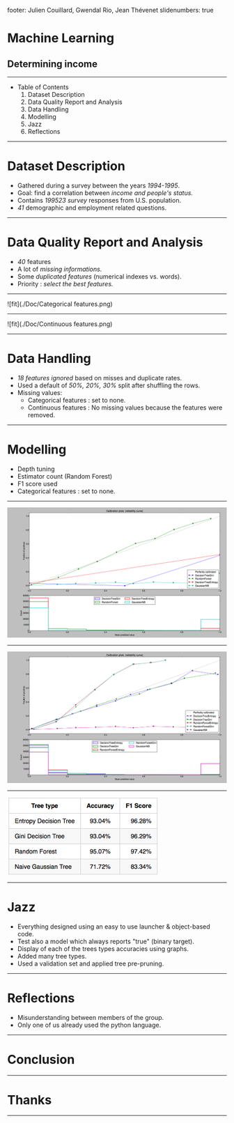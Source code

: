 footer: Julien Couillard, Gwendal Rio, Jean Thévenet
slidenumbers: true
 
# Machine Learning
## Determining income
 
---
 
- Table of Contents
   1. Dataset Description
   1. Data Quality Report and Analysis
   1. Data Handling
    1. Modelling
    1. Jazz
    1. Reflections
 
 
---
 
# Dataset Description
 
- Gathered during a survey between the years *1994-1995*.
- Goal: find a correlation between *income and people's status.*
- Contains *199523 survey* responses from U.S. population.
- *41* demographic and employment related questions.
 
---
 
# Data Quality Report and Analysis
 
- *40* features
- A lot of *missing informations.*
- Some *duplicated features* (numerical indexes vs. words).
- Priority : *select the best features.*
 
---

![fit](./Doc/Categorical features.png)

---

![fit](./Doc/Continuous features.png)

---
 
# Data Handling
 
- *18 features ignored* based on misses and duplicate rates.
- Used a default of *50%, 20%, 30%* split after shuffling the rows.
- Missing values:
    - Categorical features : set to none.
    - Continuous features : No missing values because the features were removed.
 
---
 
# Modelling
 
- Depth tuning
- Estimator count (Random Forest)
- F1 score used
- Categorical features : set to none.
 
---


![fit](./Doc/first_result.png)

---

![fit](./Doc/second_result.png)

---

![fit](./Doc/table.png)

---

# Jazz
 
- Everything designed using an easy to use launcher & object-based code.
- Test also a model which always reports "true" (binary target).
- Display of each of the trees types accuracies using graphs.
- Added many tree types.
- Used a validation set and applied tree pre-pruning.
 
---
 
# Reflections
 
- Misunderstanding between members of the group.
- Only one of us already used the python language.
 
---
 
# Conclusion
 
---
 
# Thanks
 
 
---
 
